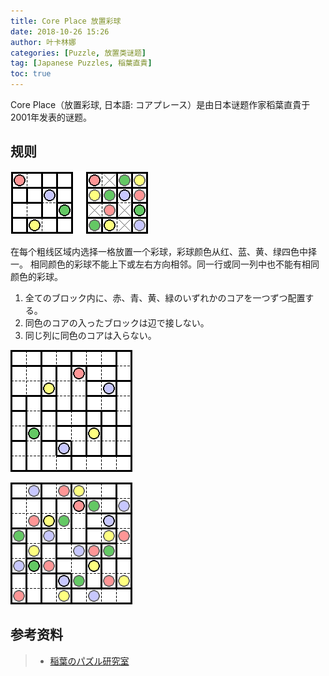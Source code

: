 ```yaml
---
title: Core Place 放置彩球
date: 2018-10-26 15:26
author: 叶卡林娜
categories: [Puzzle, 放置类谜题]
tag: [Japanese Puzzles, 稲葉直貴]
toc: true
---
```


Core Place（放置彩球, 日本語:  コアプレース）是由日本谜题作家稻葉直貴于2001年发表的谜题。

## 规则

![Core Place 小型例题，作者：稲葉直貴](/images/coreplace.png)

在每个粗线区域内选择一格放置一个彩球，彩球颜色从红、蓝、黄、绿四色中择一。
相同颜色的彩球不能上下或左右方向相邻。同一行或同一列中也不能有相同颜色的彩球。

1. 全てのブロック内に、赤、青、黄、緑のいずれかのコアを一つずつ配置する。
2. 同色のコアの入ったブロックは辺で接しない。
3. 同じ列に同色のコアは入らない。

![Core Place 例题，作者：稲葉直貴](/images/coreplace_e.png)

![Core Place 例题解答](/images/coreplace_a.png)

## 参考资料

> - [稲葉のパズル研究室](http://inabapuzzle.com/honkaku/core.html)
